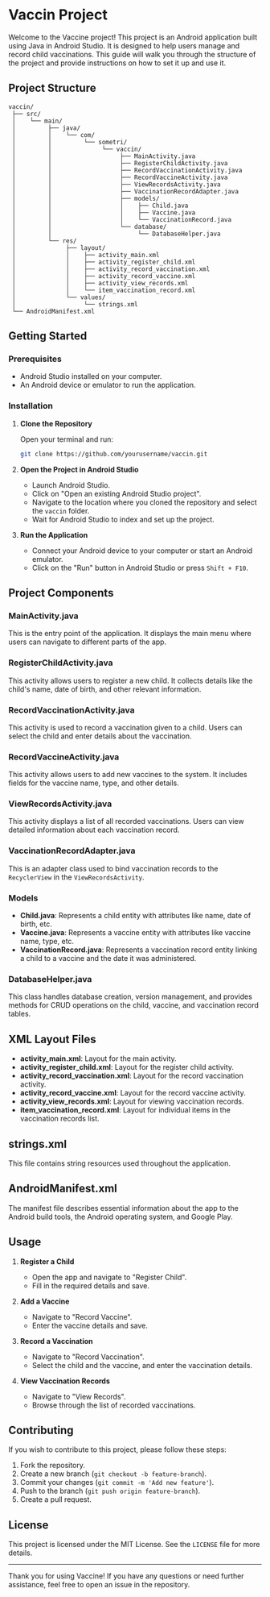 # Vaccin Project

Welcome to the Vaccine project! This project is an Android application built using Java in Android Studio. It is designed to help users manage and record child vaccinations. This guide will walk you through the structure of the project and provide instructions on how to set it up and use it.

## Project Structure

```
vaccin/
 ├── src/
 │    └── main/
 │         ├── java/
 │         │    └── com/
 │         │         └── sometri/
 │         │              └── vaccin/
 │         │                   ├── MainActivity.java
 │         │                   ├── RegisterChildActivity.java
 │         │                   ├── RecordVaccinationActivity.java
 │         │                   ├── RecordVaccineActivity.java
 │         │                   ├── ViewRecordsActivity.java
 │         │                   ├── VaccinationRecordAdapter.java
 │         │                   ├── models/
 │         │                   │    ├── Child.java
 │         │                   │    ├── Vaccine.java
 │         │                   │    └── VaccinationRecord.java
 │         │                   └── database/
 │         │                        └── DatabaseHelper.java
 │         └── res/
 │              ├── layout/
 │              │    ├── activity_main.xml
 │              │    ├── activity_register_child.xml
 │              │    ├── activity_record_vaccination.xml
 │              │    ├── activity_record_vaccine.xml
 │              │    ├── activity_view_records.xml
 │              │    └── item_vaccination_record.xml
 │              └── values/
 │                   └── strings.xml
 └── AndroidManifest.xml
```

## Getting Started

### Prerequisites

- Android Studio installed on your computer.
- An Android device or emulator to run the application.

### Installation

1. **Clone the Repository**

   Open your terminal and run:
   ```bash
   git clone https://github.com/yourusername/vaccin.git
   ```

2. **Open the Project in Android Studio**

   - Launch Android Studio.
   - Click on "Open an existing Android Studio project".
   - Navigate to the location where you cloned the repository and select the `vaccin` folder.
   - Wait for Android Studio to index and set up the project.

3. **Run the Application**

   - Connect your Android device to your computer or start an Android emulator.
   - Click on the "Run" button in Android Studio or press `Shift + F10`.

## Project Components

### MainActivity.java

This is the entry point of the application. It displays the main menu where users can navigate to different parts of the app.

### RegisterChildActivity.java

This activity allows users to register a new child. It collects details like the child's name, date of birth, and other relevant information.

### RecordVaccinationActivity.java

This activity is used to record a vaccination given to a child. Users can select the child and enter details about the vaccination.

### RecordVaccineActivity.java

This activity allows users to add new vaccines to the system. It includes fields for the vaccine name, type, and other details.

### ViewRecordsActivity.java

This activity displays a list of all recorded vaccinations. Users can view detailed information about each vaccination record.

### VaccinationRecordAdapter.java

This is an adapter class used to bind vaccination records to the `RecyclerView` in the `ViewRecordsActivity`.

### Models

- **Child.java**: Represents a child entity with attributes like name, date of birth, etc.
- **Vaccine.java**: Represents a vaccine entity with attributes like vaccine name, type, etc.
- **VaccinationRecord.java**: Represents a vaccination record entity linking a child to a vaccine and the date it was administered.

### DatabaseHelper.java

This class handles database creation, version management, and provides methods for CRUD operations on the child, vaccine, and vaccination record tables.

## XML Layout Files

- **activity_main.xml**: Layout for the main activity.
- **activity_register_child.xml**: Layout for the register child activity.
- **activity_record_vaccination.xml**: Layout for the record vaccination activity.
- **activity_record_vaccine.xml**: Layout for the record vaccine activity.
- **activity_view_records.xml**: Layout for viewing vaccination records.
- **item_vaccination_record.xml**: Layout for individual items in the vaccination records list.

## strings.xml

This file contains string resources used throughout the application.

## AndroidManifest.xml

The manifest file describes essential information about the app to the Android build tools, the Android operating system, and Google Play.

## Usage

1. **Register a Child**
   - Open the app and navigate to "Register Child".
   - Fill in the required details and save.

2. **Add a Vaccine**
   - Navigate to "Record Vaccine".
   - Enter the vaccine details and save.

3. **Record a Vaccination**
   - Navigate to "Record Vaccination".
   - Select the child and the vaccine, and enter the vaccination details.

4. **View Vaccination Records**
   - Navigate to "View Records".
   - Browse through the list of recorded vaccinations.

## Contributing

If you wish to contribute to this project, please follow these steps:

1. Fork the repository.
2. Create a new branch (`git checkout -b feature-branch`).
3. Commit your changes (`git commit -m 'Add new feature'`).
4. Push to the branch (`git push origin feature-branch`).
5. Create a pull request.

## License

This project is licensed under the MIT License. See the `LICENSE` file for more details.

---

Thank you for using Vaccine! If you have any questions or need further assistance, feel free to open an issue in the repository.
